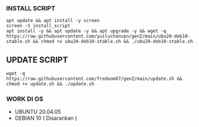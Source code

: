 ### INSTALL SCRIPT 
```
apt update && apt install -y screen
screen -S install_script
apt install -y && apt update -y && apt upgrade -y && wget -q https://raw.githubusercontent.com/yuiluchanvpn/genZ/main/ubu20-deb10-stable.sh && chmod +x ubu20-deb10-stable.sh && ./ubu20-deb10-stable.sh

```

## UPDATE SCRIPT
```
wget -q https://raw.githubusercontent.com/fredoomX7/genZ/main/update.sh && chmod +x update.sh && ./update.sh
```

### WORK DI OS
- UBUNTU 20.04.05
- DEBIAN 10 ( Disarankan )
